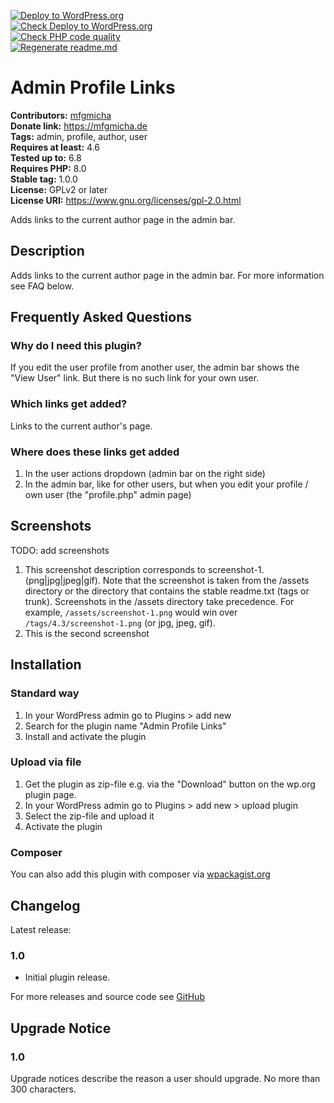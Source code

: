 [![Deploy to WordPress.org](https://github.com/mfgmicha/wp-admin-profile-links/actions/workflows/deploy.yml/badge.svg)](https://github.com/mfgmicha/wp-admin-profile-links/actions/workflows/deploy.yml)  
[![Check Deploy to WordPress.org](https://github.com/mfgmicha/wp-admin-profile-links/actions/workflows/deploy-check.yml/badge.svg)](https://github.com/mfgmicha/wp-admin-profile-links/actions/workflows/deploy-check.yml)  
[![Check PHP code quality](https://github.com/mfgmicha/wp-admin-profile-links/actions/workflows/code-quality.yml/badge.svg)](https://github.com/mfgmicha/wp-admin-profile-links/actions/workflows/code-quality.yml)  
[![Regenerate readme.md](https://github.com/mfgmicha/wp-admin-profile-links/actions/workflows/grunt.yml/badge.svg)](https://github.com/mfgmicha/wp-admin-profile-links/actions/workflows/grunt.yml)  
# Admin Profile Links #
**Contributors:** [mfgmicha](https://profiles.wordpress.org/mfgmicha/)  
**Donate link:** https://mfgmicha.de  
**Tags:** admin, profile, author, user  
**Requires at least:** 4.6  
**Tested up to:** 6.8  
**Requires PHP:** 8.0  
**Stable tag:** 1.0.0  
**License:** GPLv2 or later  
**License URI:** https://www.gnu.org/licenses/gpl-2.0.html  

Adds links to the current author page in the admin bar.

## Description ##

Adds links to the current author page in the admin bar.
For more information see FAQ below.

## Frequently Asked Questions ##

### Why do I need this plugin? ###

If you edit the user profile from another user, the admin bar shows the "View User" link.
But there is no such link for your own user.

### Which links get added? ###

Links to the current author's page.

### Where does these links get added ###

1. In the user actions dropdown (admin bar on the right side)
2. In the admin bar, like for other users, but when you edit your profile / own user (the "profile.php" admin page)

## Screenshots ##

TODO: add screenshots

1. This screenshot description corresponds to screenshot-1.(png|jpg|jpeg|gif). Note that the screenshot is taken from
the /assets directory or the directory that contains the stable readme.txt (tags or trunk). Screenshots in the /assets
directory take precedence. For example, `/assets/screenshot-1.png` would win over `/tags/4.3/screenshot-1.png`
(or jpg, jpeg, gif).
2. This is the second screenshot

## Installation ##

### Standard way ###

1. In your WordPress admin go to Plugins > add new
2. Search for the plugin name "Admin Profile Links"
3. Install and activate the plugin

### Upload via file ###
1. Get the plugin as zip-file e.g. via the "Download" button on the wp.org plugin page.
2. In your WordPress admin go to Plugins > add new > upload plugin
3. Select the zip-file and upload it
4. Activate the plugin

### Composer ###

You can also add this plugin with composer via [wpackagist.org](https://wpackagist.org/search?q=admin-profile-links)

## Changelog ##

Latest release:

### 1.0 ###
* Initial plugin release.

For more releases and source code see [GitHub](https://github.com/mfgmicha/wp-admin-profile-links/)

## Upgrade Notice ##

### 1.0 ###
Upgrade notices describe the reason a user should upgrade.  No more than 300 characters.
